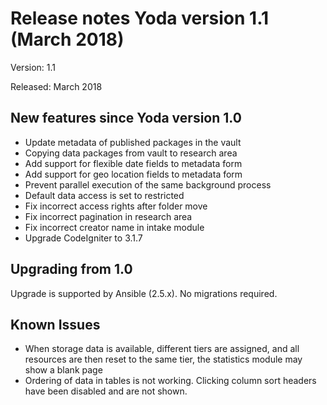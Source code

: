 # Release notes Yoda version 1.1 (March 2018)

Version: 1.1

Released: March 2018

## New features since Yoda version 1.0
- Update metadata of published packages in the vault
- Copying data packages from vault to research area
- Add support for flexible date fields to metadata form
- Add support for geo location fields to metadata form
- Prevent parallel execution of the same background process
- Default data access is set to restricted
- Fix incorrect access rights after folder move
- Fix incorrect pagination in research area
- Fix incorrect creator name in intake module
- Upgrade CodeIgniter to 3.1.7

## Upgrading from 1.0
Upgrade is supported by Ansible (2.5.x). No migrations required.


## Known Issues
- When storage data is available, different tiers are assigned, and all resources are then reset to the same tier, the statistics module may show a blank page
- Ordering of data in tables is not working. Clicking column sort headers have been disabled and are not shown.
